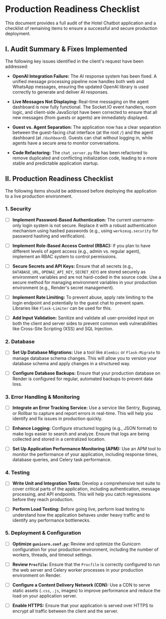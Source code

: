 # Production Readiness Checklist

This document provides a full audit of the Hotel Chatbot application and a checklist of remaining items to ensure a successful and secure production deployment.

## I. Audit Summary & Fixes Implemented

The following key issues identified in the client's request have been addressed:

- **OpenAI Integration Failure:** The AI response system has been fixed. A unified message processing pipeline now handles both web and WhatsApp messages, ensuring the updated OpenAI library is used correctly to generate and deliver AI responses.

- **Live Messages Not Displaying:** Real-time messaging on the agent dashboard is now fully functional. The Socket.IO event handlers, room logic, and client-side JavaScript have been corrected to ensure that all new messages (from guests or agents) are immediately displayed.

- **Guest vs. Agent Separation:** The application now has a clear separation between the guest-facing chat interface (at the root `/`) and the agent dashboard (at `/dashboard`). Guests can chat without logging in, while agents have a secure area to monitor conversations.

- **Code Refactoring:** The `chat_server.py` file has been refactored to remove duplicated and conflicting initialization code, leading to a more stable and predictable application startup.

## II. Production Readiness Checklist

The following items should be addressed before deploying the application to a live production environment.

### 1. Security

- [ ] **Implement Password-Based Authentication:** The current username-only login system is not secure. Replace it with a robust authentication mechanism using hashed passwords (e.g., using `werkzeug.security` for password hashing and verification).

- [ ] **Implement Role-Based Access Control (RBAC):** If you plan to have different levels of agent access (e.g., admin vs. regular agent), implement an RBAC system to control permissions.

- [ ] **Secure Secrets and API Keys:** Ensure that all secrets (e.g., `DATABASE_URL`, `OPENAI_API_KEY`, `SECRET_KEY`) are stored securely as environment variables and are not hard-coded in the source code. Use a secure method for managing environment variables in your production environment (e.g., Render's secret management).

- [ ] **Implement Rate Limiting:** To prevent abuse, apply rate limiting to the login endpoint and potentially to the guest chat to prevent spam. Libraries like `Flask-Limiter` can be used for this.

- [ ] **Add Input Validation:** Sanitize and validate all user-provided input on both the client and server sides to prevent common web vulnerabilities like Cross-Site Scripting (XSS) and SQL Injection.

### 2. Database

- [ ] **Set Up Database Migrations:** Use a tool like `Alembic` or `Flask-Migrate` to manage database schema changes. This will allow you to version your database schema and apply changes in a structured way.

- [ ] **Configure Database Backups:** Ensure that your production database on Render is configured for regular, automated backups to prevent data loss.

### 3. Error Handling & Monitoring

- [ ] **Integrate an Error Tracking Service:** Use a service like Sentry, Bugsnag, or Rollbar to capture and report errors in real-time. This will help you identify and fix issues in production quickly.

- [ ] **Enhance Logging:** Configure structured logging (e.g., JSON format) to make logs easier to search and analyze. Ensure that logs are being collected and stored in a centralized location.

- [ ] **Set Up Application Performance Monitoring (APM):** Use an APM tool to monitor the performance of your application, including response times, database queries, and Celery task performance.

### 4. Testing

- [ ] **Write Unit and Integration Tests:** Develop a comprehensive test suite to cover critical parts of the application, including authentication, message processing, and API endpoints. This will help you catch regressions before they reach production.

- [ ] **Perform Load Testing:** Before going live, perform load testing to understand how the application behaves under heavy traffic and to identify any performance bottlenecks.

### 5. Deployment & Configuration

- [ ] **Optimize `gunicorn.conf.py`:** Review and optimize the Gunicorn configuration for your production environment, including the number of workers, threads, and timeout settings.

- [ ] **Review `Procfile`:** Ensure that the `Procfile` is correctly configured to run the web server and Celery worker processes in your production environment on Render.

- [ ] **Configure a Content Delivery Network (CDN):** Use a CDN to serve static assets (`.css`, `.js`, images) to improve performance and reduce the load on your application server.

- [ ] **Enable HTTPS:** Ensure that your application is served over HTTPS to encrypt all traffic between the client and the server.

